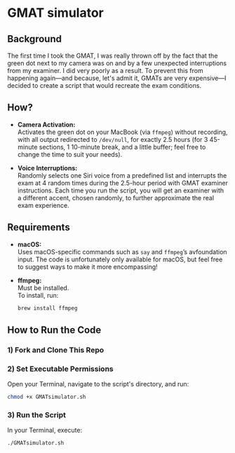 # GMAT simulator

## Background

The first time I took the GMAT, I was really thrown off by the fact that the green dot next to my camera was on and by a few unexpected interruptions from my examiner. I did very poorly as a result. To prevent this from happening again—and because, let's admit it, GMATs are very expensive—I decided to create a script that would recreate the exam conditions.

## How?

- **Camera Activation:**  
  Activates the green dot on your MacBook (via `ffmpeg`) without recording, with all output redirected to `/dev/null`, for exactly 2.5 hours (for 3 45-minute sections, 1 10-minute break, and a little buffer; feel free to change the time to suit your needs).

- **Voice Interruptions:**  
  Randomly selects one Siri voice from a predefined list and interrupts the exam at 4 random times during the 2.5-hour period with GMAT examiner instructions. Each time you run the script, you will get an examiner with a different accent, chosen randomly, to further approximate the real exam experience.

## Requirements

- **macOS:**  
  Uses macOS-specific commands such as `say` and `ffmpeg`’s avfoundation input. The code is unfortunately only available for macOS, but feel free to suggest ways to make it more encompassing!

- **ffmpeg:**  
  Must be installed.  
  To install, run:  
  ```bash
  brew install ffmpeg
  ```

## How to Run the Code

### 1) Fork and Clone This Repo

### 2) Set Executable Permissions
Open your Terminal, navigate to the script's directory, and run:
```bash
chmod +x GMATsimulator.sh
```

### 3) Run the Script
In your Terminal, execute:
```bash
./GMATsimulator.sh
```
